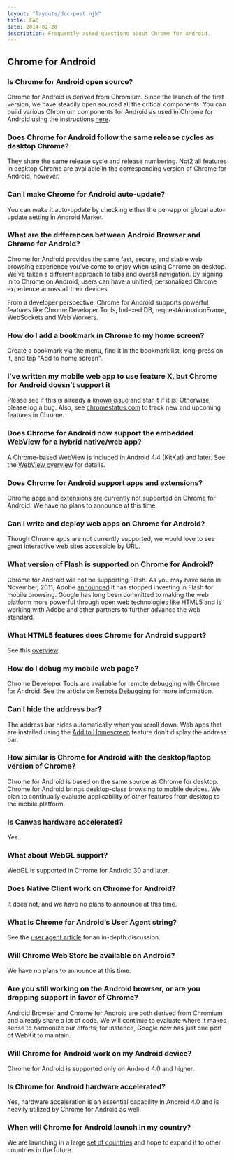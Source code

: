 ```yaml
---
layout: "layouts/doc-post.njk"
title: FAQ
date: 2014-02-28 
description: Frequently asked questions about Chrome for Android.
---
```


## Chrome for Android

### Is Chrome for Android open source?

Chrome for Android is derived from Chromium. Since the launch of the first version, we have steadily
open sourced all the critical components. You can build various Chromium components for Android as
used in Chrome for Android using the instructions [here][1].

### Does Chrome for Android follow the same release cycles as desktop Chrome?

They share the same release cycle and release numbering. Not2 all features in desktop Chrome are
available in the corresponding version of Chrome for Android, however.

### Can I make Chrome for Android auto-update?

You can make it auto-update by checking either the per-app or global auto-update setting in Android
Market.

### What are the differences between Android Browser and Chrome for Android?

Chrome for Android provides the same fast, secure, and stable web browsing experience you’ve come to
enjoy when using Chrome on desktop. We’ve taken a different approach to tabs and overall navigation.
By signing in to Chrome on Android, users can have a unified, personalized Chrome experience across
all their devices.

From a developer perspective, Chrome for Android supports powerful features like Chrome Developer
Tools, Indexed DB, requestAnimationFrame, WebSockets and Web Workers.

### How do I add a bookmark in Chrome to my home screen?

Create a bookmark via the menu, find it in the bookmark list, long-press on it, and tap "Add to home
screen".

### I’ve written my mobile web app to use feature X, but Chrome for Android doesn’t support it

Please see if this is already a [known issue][2] and star it if it is. Otherwise, please log a bug.
Also, see [chromestatus.com][3] to track new and upcoming features in Chrome.

### Does Chrome for Android now support the embedded WebView for a hybrid native/web app?

A Chrome-based WebView is included in Android 4.4 (KitKat) and later. See the [WebView overview][4]
for details.

### Does Chrome for Android support apps and extensions?

Chrome apps and extensions are currently not supported on Chrome for Android. We have no plans to
announce at this time.

### Can I write and deploy web apps on Chrome for Android?

Though Chrome apps are not currently supported, we would love to see great interactive web sites
accessible by URL.

### What version of Flash is supported on Chrome for Android?

Chrome for Android will not be supporting Flash. As you may have seen in November, 2011, Adobe
[announced][5] it has stopped investing in Flash for mobile browsing. Google has long been committed
to making the web platform more powerful through open web technologies like HTML5 and is working
with Adobe and other partners to further advance the web standard.

### What HTML5 features does Chrome for Android support?

See this [overview][6].

### How do I debug my mobile web page?

Chrome Developer Tools are available for remote debugging with Chrome for Android. See the article
on [Remote Debugging][7] for more information.

### Can I hide the address bar?

The address bar hides automatically when you scroll down. Web apps that are installed using the [Add
to Homescreen][8] feature don't display the address bar.

### How similar is Chrome for Android with the desktop/laptop version of Chrome?

Chrome for Android is based on the same source as Chrome for desktop. Chrome for Android brings
desktop-class browsing to mobile devices. We plan to continually evaluate applicability of other
features from desktop to the mobile platform.

### Is Canvas hardware accelerated?

Yes.

### What about WebGL support?

WebGL is supported in Chrome for Android 30 and later.

### Does Native Client work on Chrome for Android?

It does not, and we have no plans to announce at this time.

### What is Chrome for Android’s User Agent string?

See the [user agent article][9] for an in-depth discussion.

### Will Chrome Web Store be available on Android?

We have no plans to announce at this time.

### Are you still working on the Android browser, or are you dropping support in favor of Chrome?

Android Browser and Chrome for Android are both derived from Chromium and already share a lot of
code. We will continue to evaluate where it makes sense to harmonize our efforts; for instance,
Google now has just one port of WebKit to maintain.

### Will Chrome for Android work on my Android device?

Chrome for Android is supported only on Android 4.0 and higher.

### Is Chrome for Android hardware accelerated?

Yes, hardware acceleration is an essential capability in Android 4.0 and is heavily utilized by
Chrome for Android as well.

### When will Chrome for Android launch in my country?

We are launching in a large [set of countries][10] and hope to expand it to other countries in the
future.

[1]: http://code.google.com/p/chromium/wiki/AndroidBuildInstructions
[2]: http://code.google.com/p/chromium/issues/list?q=label%3AOS-Android
[3]: https://chromestatus.com
[4]: /docs/multidevice/webview/overview/
[5]: http://blogs.adobe.com/conversations/2011/11/flash-focus.html
[6]: /docs/multidevice/android/overview/
[7]: /devtools/docs/remote-debugging
[8]: /multidevice/android/installtohomescreen.html
[9]: /docs/multidevice/user-agent/
[10]: http://goo.gl/6ARvc
